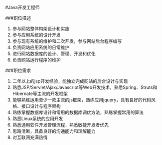 #Java开发工程师

###职位描述
1. 参与网站整体构架设计和实施
2. 参与应用系统的设计开发 
3. 参与现有系统的维护和二次开发，参与网站后台程序编写
4. 负责网站应用系统的日常维护
5. 进行网站数据库的设计、管理、开发和优化
6. 负责网站运行程序的维护

###职位需求
1. 二年以上的jsp开发经验，能独立完成网站的后台设计与实现
2. 熟悉JSP/Servlet/Ajax/Javascript等Web开发技术，熟悉Spring、Struts和Hibernate等主流的开发框架
3. 能够熟练运用至少一款主流的js框架，熟练应用jquery，具有良好的代码风格、接口设计与程序架构
4. 熟练掌握数据库设计和常用的数据库调优方法，熟练掌握常用的算法
5. 熟悉Linux系统的应用开发
6. 熟悉通用软件开发管理流程，熟悉敏捷开发者优先
7. 思路清晰，具备良好的沟通能力和理解能力
8. 对互联网充满热情
